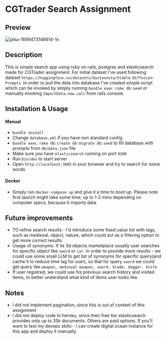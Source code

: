 # CGTrader Search Assignment

## Preview
![pika-1699473146614-1x](https://github.com/avdept/cgtrader_elasticsearch/assets/1757017/74615bf7-5be0-4b15-8003-5f799be8ce32)



## Description
This is simple search app using ruby on rails, postgres and elasticsearch made for CGTrader assignment. For initial dataset I've used following dataset `https://huggingface.co/datasets/Gustavosta/Stable-Diffusion-Prompts`. In order to pull the data into database I've created simple script which can be invoked by simply running `bundle exec rake db:seed` or manually invoking `ImportData.new.call` from rails console.

## Installation & Usage

#### Manual

* `bundle install`
* Change `database.yml` if you have non standard config
* `bundle exec rake db:create db:migrate db:seed` to fill database with prompts from `db/data.json` file
* Make sure you have `elasticsearch` running on port `9200`
* Run `bin/dev` to start server
* Open `http://localhost:3005` in your browser and try to search for some words


#### Docker

* Simply run `docker-compose up` and give it a time to boot up. Please note first launch might take some time, up to 1-2 mins depending on computer specs, because it imports data

## Future improvements

* TO refine search results - I'd introduce some fixed value list with tags, such as medieval, object, nature, which could act as a filtering option to get more correct results
* Usage of synonyms. If its 3d objects marketplace usually user searches for specific object like `sword` or `car`. In order to provide more results - we could use some small LLM to get list of synonyms for specific query(and cache it to reduce time lag for user), so that for query `sword` we could get query like `weapon, medieval weapon, sword, blade, dagger, knife`
* If user registred, we could use his previous search history and visited items, to better understand what kind of items user looks like.


## Notes
* I did not implement pagination, since this is out of context of this assignment
* I did not deploy code to heroku, since their free tier elasticsearch provides only up to 35k documents. Others are paid options. If you'll want to test my devops skills - I can create digital ocean instance for this app and deploy it manually.
